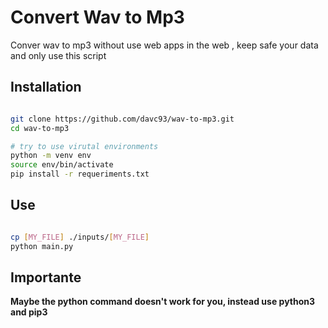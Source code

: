 # Convert Wav to Mp3

Conver wav to mp3 without use web apps in the web , keep safe your data and only use this script


## Installation

```sh

git clone https://github.com/davc93/wav-to-mp3.git
cd wav-to-mp3

# try to use virutal environments
python -m venv env
source env/bin/activate
pip install -r requeriments.txt

```

## Use

```sh

cp [MY_FILE] ./inputs/[MY_FILE]
python main.py

```

## Importante

**Maybe the python command doesn't work for you, instead use python3 and pip3**